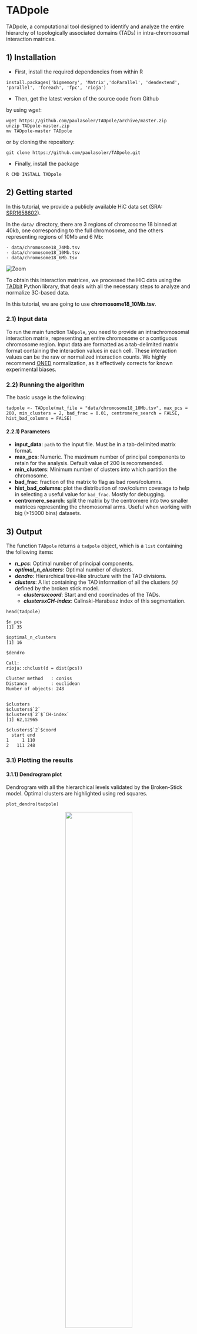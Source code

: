 # TADpole

TADpole, a computational tool designed to identify and analyze the entire hierarchy of topologically associated domains (TADs) in intra-chromosomal interaction matrices.

## 1) Installation

<!--
### 1.1) Using the _devtools_ package

This is the recommended way of installing TADpole.

- First, install the devtools package from CRAN, if it is not already installed

```
install.packages("devtools")
```

- Then, Install the HTADs package from GitHub

```
devtools::install_github("paulasoler/TADpole")
```

### 1.2) Manual installation from source
-->

- First, install the required dependencies from within R

```
install.packages('bigmemory', 'Matrix','doParallel', 'dendextend', 'parallel', 'foreach', 'fpc', 'rioja')
```

- Then, get the latest version of the source code from Github

by using _wget_:

```
wget https://github.com/paulasoler/TADpole/archive/master.zip
unzip TADpole-master.zip
mv TADpole-master TADpole
```

or by cloning the repository:

```
git clone https://github.com/paulasoler/TADpole.git
```

- Finally, install the package

```
R CMD INSTALL TADpole
```

## 2) Getting started

In this tutorial, we provide a publicly available HiC data set (SRA: [SRR1658602](https://www.ebi.ac.uk/ena/data/view/SRR1658602)).

In the `data/` directory, there are 3 regions of chromosome 18 binned at 40kb, one corresponding to the full chromosome, and the others representing regions of 10Mb and 6 Mb:

```
- data/chromosome18_74Mb.tsv
- data/chromosome18_10Mb.tsv
- data/chromosome18_6Mb.tsv
```

![Zoom](https://github.com/paulasoler/TADpole/blob/master/misc/zoom_pictures.png)

To obtain this interaction matrices, we processed the HiC data using the [TADbit](https://github.com/3DGenomes/TADbit) Python library, that deals with all the necessary steps to analyze and normalize 3C-based data.

In this tutorial, we are going to use **chromosome18_10Mb.tsv**.

### 2.1) Input data
To run the main function `TADpole`, you need to provide an intrachromosomal interaction matrix, representing an entire chromosome or a contiguous chromosome region. Input data are formatted as a tab-delimited matrix format containing the interaction values in each cell. These interaction values can be the raw or normalized interaction counts. We highly recommend [ONED](https://github.com/qenvio/dryhic) normalization, as it effectively corrects for known experimental biases.


### 2.2) Running the algorithm
The basic usage is the following:
```
tadpole <- TADpole(mat_file = "data/chromosome18_10Mb.tsv", max_pcs = 200, min_clusters = 2, bad_frac = 0.01, centromere_search = FALSE, hist_bad_columns = FALSE)
```

#### 2.2.1) Parameters
- **input_data**: `path` to the input file. Must be in a tab-delimited matrix format.
- **max_pcs**: Numeric. The maximum number of principal components to retain for the analysis. Default value of 200 is recommended.
- **min_clusters**: Minimum number of clusters into which partition the chromosome.
- **bad_frac**: fraction of the matrix to flag as bad rows/columns.
- **hist_bad_columns**: plot the distribution of row/column coverage to help in selecting a useful value for `bad_frac`. Mostly for debugging.
- **centromere_search**: split the matrix by the centromere into two smaller matrices representing the chromosomal arms. Useful when working with big (>15000 bins) datasets.

## 3) Output
The function `TADpole` returns a `tadpole` object, which is a `list` containing the following items:

- ***n_pcs***: Optimal number of principal components.
- ***optimal_n_clusters***: Optimal number of clusters.
- ***dendro***: Hierarchical tree-like structure with the TAD divisions.
- ***clusters***: A list containing the TAD information of all the clusters _(x)_ defined by the broken stick model.
  + ***clusters$`x`$coord***: Start and end coordinades of the TADs.
  + ***clusters$`x`$CH-index***: Calinski-Harabasz index of this segmentation.

```
head(tadpole)

$n_pcs
[1] 35

$optimal_n_clusters
[1] 16

$dendro

Call:
rioja::chclust(d = dist(pcs))

Cluster method   : coniss
Distance         : euclidean
Number of objects: 248


$clusters
$clusters$`2`
$clusters$`2`$`CH-index`
[1] 62,12965

$clusters$`2`$coord
  start end
1     1 110
2   111 248
```

### 3.1) Plotting the results

#### 3.1.1) Dendrogram plot 
Dendrogram with all the hierarchical levels validated by the Broken-Stick model. Optimal clusters are highlighted using red squares. 
```
plot_dendro(tadpole)
```
<p align="center">
<img src="https://github.com/paulasoler/TADpole/blob/master/misc/dendogram-1_2.png" width="60%">
</p>

The optimal segmentation can be overlayed on a symmetric HiC matrix to visualize the called TADs

```
plot_borders(tadpole, "data/chromosome18_10Mb.tsv", centromere_search = FALSE)
```

<p align="center">
<img src="https://github.com/paulasoler/TADpole/blob/master/misc/TAD_partition.png" width="60%" align="center">
</p>
  
## Authors

- **Paula Soler Vila** - (https://github.com/paulasoler/)
- **Pol Cuscó Pons** - (https://github.com/nanakiksc/)

## References

1. Rao SSP, Huntley MH, Durand NC, Stamenova EK, Bochkov ID, Robinson JT, Sanborn AL, Machol I, Omer AD, Lander ES, Aiden EL. A Three-dimensional Map of the Human Genome at Kilobase Resolution Reveals Principles of Chromatin Looping. Cell. 2014;159:1665–1680.
